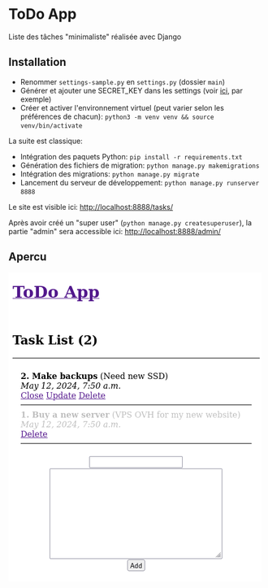 # ToDo App

Liste des tâches "minimaliste" réalisée avec Django

## Installation

- Renommer `settings-sample.py` en `settings.py` (dossier `main`) 
- Générer et ajouter une SECRET_KEY dans les settings (voir [ici](https://djecrety.ir/), par exemple)
- Créer et activer l'environnement virtuel (peut varier selon les préférences de chacun): `python3 -m venv venv && source venv/bin/activate`

La suite est classique:

- Intégration des paquets Python: `pip install -r requirements.txt`
- Génération des fichiers de migration: `python manage.py makemigrations`
- Intégration des migrations: `python manage.py migrate`
- Lancement du serveur de développement: `python manage.py runserver 8888`

Le site est visible ici: <http://localhost:8888/tasks/>

Après avoir créé un "super user" (`python manage.py createsuperuser`), la partie "admin" sera accessible ici: <http://localhost:8888/admin/>


## Apercu

![ToDo App](todo_django.png)
